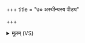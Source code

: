 +++
title = "७० अस्थीन्यस्य पीडय"

+++
<details><summary>मूलम् (VS)</summary>

अस्थी॑न्यस्य पीडय म॒ज्जान॑मस्य॒ निर्ज॑हि ॥
</details>